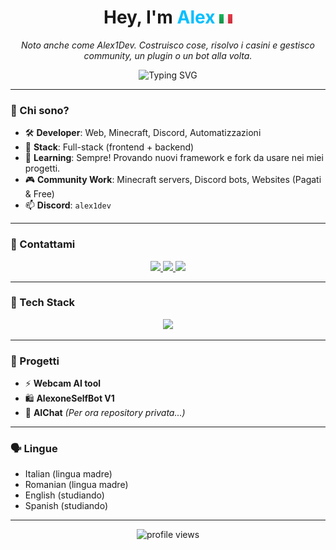 <h1 align="center">Hey,  I'm <span style="color:#00BFFF;">Alex</span> <img src='IT@3x.png?raw=true' width='21' height='15'></h1>
<p align="center">
  <em>Noto anche come Alex1Dev. Costruisco cose, risolvo i casini e gestisco community, un plugin o un bot alla volta.</em>
</p>

<p align="center">
  <img src="https://readme-typing-svg.herokuapp.com?font=BBH+Sans+Hegarty&size=25&pause=1000&color=F7F7F7&background=FF000000&center=true&vCenter=true&random=true&width=435&lines=Full-Stack+Developer;Web-Developer;Bot%2FTool-Developer" alt="Typing SVG" />
</p>

---

### 🧠 Chi sono?
- 🛠️ **Developer**: Web, Minecraft, Discord, Automatizzazioni 
- 🚀 **Stack**: Full-stack (frontend + backend)
- 🌱 **Learning**: Sempre! Provando nuovi framework e fork da usare nei miei progetti.
- 🎮 **Community Work**: Minecraft servers, Discord bots, Websites (Pagati & Free)
- 📫 **Discord**: `alex1dev`

---

### 📡 Contattami
<p align="center">
  <a href="https://www.youtube.com/@alexone_" target="_blank">
    <img src="https://img.shields.io/badge/YouTube-%23FF0000?style=for-the-badge&logo=youtube&logoColor=white" />
  </a>
  <a href="https://ds.2devs.xyz" target="_blank">
    <img src="https://img.shields.io/badge/Discord-%237289DA?style=for-the-badge&logo=discord&logoColor=white" />
  </a>
  <a href="https://github.com/alex1dev0" target="_blank">
    <img src="https://img.shields.io/badge/GitHub-%2312100E?style=for-the-badge&logo=github&logoColor=white" />
  </a>
</p>

---

### 🧰 Tech Stack
<p align="center">
  <img src="https://skillicons.dev/icons?i=html,css,tailwind,php,js,react,nodejs,mysql,python" />
</p>

---

### 💼 Progetti
- ⚡ **Webcam AI tool**
- 🛍️ **AlexoneSelfBot V1**
- 🌌 **AIChat** *(Per ora repository privata...)*

---

### 🗣️ Lingue
- Italian (lingua madre)
- Romanian (lingua madre)
- English (studiando)
- Spanish (studiando)

---

<p align="center">
  <img src="https://komarev.com/ghpvc/?username=alex1dev0&label=Profile%20views&color=blue&style=flat-square" alt="profile views" />
</p>
